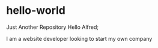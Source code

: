 # hello-world
Just Another Repository
Hello Alfred;

I am a website developer looking to start my own company
